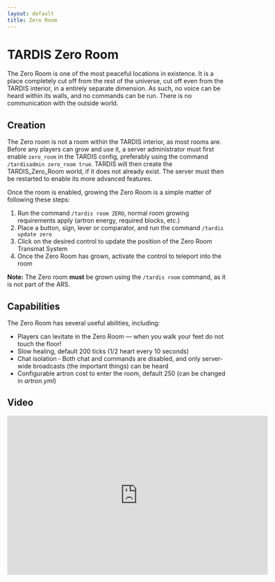 ```yaml
---
layout: default
title: Zero Room
---
```


# TARDIS Zero Room

The Zero Room is one of the most peaceful locations in existence. It is a place completely cut off from the rest of the universe, cut off even from the TARDIS interior, in a entirely separate dimension. As such, no voice can be heard within its walls, and no commands can be run. There is no communication with the outside world.

## Creation

The Zero room is not a room within the TARDIS interior, as most rooms are. Before any players can grow and use it, a server administrator must first enable `zero_room` in the TARDIS config, preferably using the command `/tardisadmin zero_room true`. TARDIS will then create the TARDIS\_Zero\_Room world, if it does not already exist. The server must then be restarted to enable its more advanced features.

Once the room is enabled, growing the Zero Room is a simple matter of following these steps:

1. Run the command `/tardis room ZERO`, normal room growing requirements apply (artron energy, required blocks, etc.)
2. Place a button, sign, lever or comparator, and run the command `/tardis update zero`
3. Click on the desired control to update the position of the Zero Room Transmat System
4. Once the Zero Room has grown, activate the control to teleport into the room

**Note:** The Zero room **must** be grown using the `/tardis room` command, as it is not part of the ARS.

## Capabilities

The Zero Room has several useful abilities, including:

- Players can levitate in the Zero Room — when you walk your feet do not touch the floor!
- Slow healing, default 200 ticks (1/2 heart every 10 seconds)
- Chat isolation &dash; Both chat and commands are disabled, and only server-wide broadcasts (the important things) can be heard
- Configurable artron cost to enter the room, default 250 (can be changed in _artron.yml_)

## Video
<iframe src="https://player.vimeo.com/video/87441837" width="600" height="366" frameborder="0" webkitallowfullscreen mozallowfullscreen allowfullscreen></iframe>
